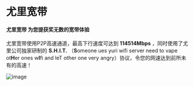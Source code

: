 # 尤里宽带 

#### 尤里宽带 为您提获奖无数的宽带体验

尤里宽带使用P2P高速通道，最高下行速度可达到 **114514Mbps** ，同时使用了尤里公司独家研制的 **S.H.I.T.** （**S**omeone ues yuri wifi server need to vape ot**H**er ones w**I**fi and leT other one very angry）协议，令您的网速达到前所未有的高速！

![image](http://ys-o.ys168.com/616860018/216427943/u7426381297N4VkpQPxp48/5d78b0a5eeb311d33a0240e7e432ffd1.jpg)
